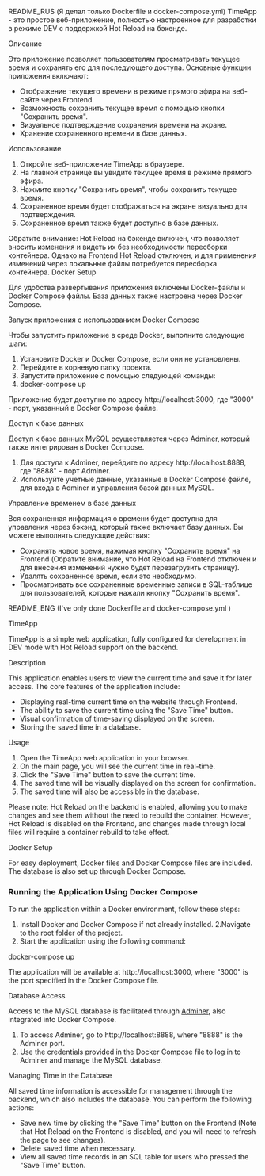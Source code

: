 README_RUS
(Я делал только Dockerfile и docker-compose.yml)
TimeApp - это простое веб-приложение, полностью настроенное для разработки в режиме DEV с поддержкой Hot Reload на бэкенде.

Описание

Это приложение позволяет пользователям просматривать текущее время и сохранять его для последующего доступа. Основные функции приложения включают:

- Отображение текущего времени в режиме прямого эфира на веб-сайте через Frontend.
- Возможность сохранить текущее время с помощью кнопки "Сохранить время".
- Визуальное подтверждение сохранения времени на экране.
- Хранение сохраненного времени в базе данных.

Использование

1. Откройте веб-приложение TimeApp в браузере.
2. На главной странице вы увидите текущее время в режиме прямого эфира.
3. Нажмите кнопку "Сохранить время", чтобы сохранить текущее время.
4. Сохраненное время будет отображаться на экране визуально для подтверждения.
5. Сохраненное время также будет доступно в базе данных.

Обратите внимание: Hot Reload на бэкенде включен, что позволяет вносить изменения и видеть их без необходимости пересборки контейнера. Однако на Frontend Hot Reload отключен, и для применения изменений через локальные файлы потребуется пересборка контейнера.
 Docker Setup

Для удобства развертывания приложения включены Docker-файлы и Docker Compose файлы. База данных также настроена через Docker Compose.

Запуск приложения с использованием Docker Compose

Чтобы запустить приложение в среде Docker, выполните следующие шаги:

1. Установите Docker и Docker Compose, если они не установлены.
2. Перейдите в корневую папку проекта.
3. Запустите приложение с помощью следующей команды:
4. docker-compose up


Приложение будет доступно по адресу http://localhost:3000, где "3000" - порт, указанный в Docker Compose файле.

Доступ к базе данных

Доступ к базе данных MySQL осуществляется через [Adminer](https://www.adminer.org/), который также интегрирован в Docker Compose.

1. Для доступа к Adminer, перейдите по адресу http://localhost:8888, где "8888" - порт Adminer.
2. Используйте учетные данные, указанные в Docker Compose файле, для входа в Adminer и управления базой данных MySQL.

 Управление временем в базе данных

Вся сохраненная информация о времени будет доступна для управления через бэкэнд, который также включает базу данных. Вы можете выполнять следующие действия:

- Сохранять новое время, нажимая кнопку "Сохранить время" на Frontend (Обратите внимание, что Hot Reload на Frontend отключен и для внесения изменений нужно будет перезагрузить страницу).
- Удалять сохраненное время, если это необходимо.
- Просматривать все сохраненные временные записи в SQL-таблице для пользователей, которые нажали кнопку "Сохранить время".


README_ENG
(I've only done Dockerfile and docker-compose.yml )

 TimeApp

TimeApp is a simple web application, fully configured for development in DEV mode with Hot Reload support on the backend.

 Description

This application enables users to view the current time and save it for later access. The core features of the application include:

- Displaying real-time current time on the website through Frontend.
- The ability to save the current time using the "Save Time" button.
- Visual confirmation of time-saving displayed on the screen.
- Storing the saved time in a database.

 Usage

1. Open the TimeApp web application in your browser.
2. On the main page, you will see the current time in real-time.
3. Click the "Save Time" button to save the current time.
4. The saved time will be visually displayed on the screen for confirmation.
5. The saved time will also be accessible in the database.

Please note: Hot Reload on the backend is enabled, allowing you to make changes and see them without the need to rebuild the container. However, Hot Reload is disabled on the Frontend, and changes made through local files will require a container rebuild to take effect.

 Docker Setup

For easy deployment, Docker files and Docker Compose files are included. The database is also set up through Docker Compose.

### Running the Application Using Docker Compose

To run the application within a Docker environment, follow these steps:

1. Install Docker and Docker Compose if not already installed.
2.Navigate to the root folder of the project.
3. Start the application using the following command:


docker-compose up


The application will be available at http://localhost:3000, where "3000" is the port specified in the Docker Compose file.

Database Access

Access to the MySQL database is facilitated through [Adminer](https://www.adminer.org/), also integrated into Docker Compose.

1. To access Adminer, go to http://localhost:8888, where "8888" is the Adminer port.
2. Use the credentials provided in the Docker Compose file to log in to Adminer and manage the MySQL database.

Managing Time in the Database
  
All saved time information is accessible for management through the backend, which also includes the database. You can perform the following actions:

- Save new time by clicking the "Save Time" button on the Frontend (Note that Hot Reload on the Frontend is disabled, and you will need to refresh the page to see changes).
- Delete saved time when necessary.
- View all saved time records in an SQL table for users who pressed the "Save Time" button.
